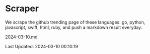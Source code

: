 # Scraper

We scrape the github trending page of these languages: go, python, javascript, swift, html, ruby, and push a markdown result everyday.

[2024-03-10.md](https://github.com/henson/Scraper/blob/master/2024-03-10.md)

Last Updated: 2024-03-10 00:10:19